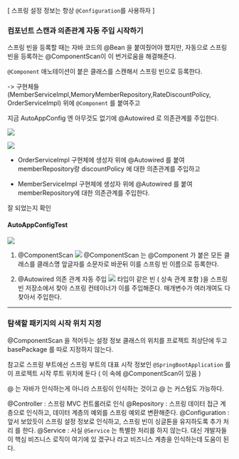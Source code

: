 [ 스프링 설정 정보는 항상 `@Configuration`를 사용하자 ]
### 컴포넌트 스캔과 의존관계 자동 주입 시작하기

스프링 빈을 등록할 때는 자바 코드의 @Bean 을 붙여줬어야 했지만, 자동으로 스프링 빈을 등록하는 @ComponentScan이 이 번거로움을 해결해준다.

`@Component` 애노테이션이 붙은 클래스를 스캔해서 스프링 빈으로 등록한다.

-> 구현체들 (MemberServiceImpl,MemoryMemberRepository,RateDiscountPolicy, OrderServiceImpl) 위에 `@Component` 를 붙여주고

지금 AutoAppConfig 엔 아무것도 없기에 @Autowired 로 의존관계를 주입한다.

![](https://i.imgur.com/p8tsHZe.png)

![](https://i.imgur.com/VorxRSb.png)
- OrderServiceImpl 구현체에 생성자 위에 @Autowired 를 붙여 memberRepository랑 discountPolicy 에 대한 의존관계를 주입하고

- MemberServiceImpl 구현체에 생성자 위에 @Autowired 를 붙여 memberRepository에 대한 의존관계를 주입한다.

잘 되었는지 확인 
#### AutoAppConfigTest
![](https://i.imgur.com/bzCnIyC.png)

1. @ComponentScan
![](https://i.imgur.com/FctPDCz.png)
@ComponentScan 는 @Component 가 붙은 모든 클래스를 클래스명 앞글자를 소문자로 바꾼뒤 이를 스프링 빈 이름으로 등록한다.

2. @Autowired 의존 관계 자동 주입
![](https://i.imgur.com/ivHKqVx.png)
타입이 같은 빈 ( 상속 관계 포함 )을 스프링 빈 저장소에서 찾아 스프링 컨테이너가 이를 주입해준다. 매개변수가 여러개여도 다 찾아서 주입한다. 

---

### 탐색할 패키지의 시작 위치 지정

@ComponentScan 을 적어두는 설정 정보 클래스의 위치를 프로젝트 최상단에 두고 basePackage 를 따로 지정하지 않는다.

참고로 스프링 부트에선 스프링 부트의 대표 시작 정보인 `@SpringBootApplication` 를 이 프로젝트 시작
루트 위치에 둔다 ( 이 속에 @ComponentScan이 있음 )

@ 는 자바가 인식하는게 아니라 스프링이 인식하는 것이고
@ 는 커스텀도 가능하다.

@Controller : 스프링 MVC 컨트롤러로 인식
@Repository : 스프링 데이터 접근 계층으로 인식하고, 데이터 계층의 예외를 스프링 예외로 변환해준다.
@Configuration : 앞서 보았듯이 스프링 설정 정보로 인식하고, 스프링 빈이 싱글톤을 유지하도록 추가 처리
를 한다.
@Service : 사실 `@Service` 는 특별한 처리를 하지 않는다. 대신 개발자들이 핵심 비즈니스 로직이 여기에 있
겠구나 라고 비즈니스 계층을 인식하는데 도움이 된다.